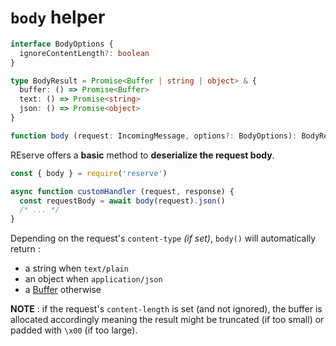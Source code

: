 # `body` helper

```typescript
interface BodyOptions {
  ignoreContentLength?: boolean
}

type BodyResult = Promise<Buffer | string | object> & {
  buffer: () => Promise<Buffer>
  text: () => Promise<string>
  json: () => Promise<object>
}

function body (request: IncomingMessage, options?: BodyOptions): BodyResult
```

REserve offers a **basic** method to **deserialize the request body**.

```javascript
const { body } = require('reserve')

async function customHandler (request, response) {
  const requestBody = await body(request).json()
  /* ... */
}
```

Depending on the request's `content-type` *(if set)*, `body()` will automatically return :
* a string when `text/plain`
* an object when `application/json`
* a [Buffer]() otherwise

**NOTE** : if the request's `content-length` is set (and not ignored), the buffer is allocated accordingly meaning the result might be truncated (if too small) or padded with `\x00` (if too large).